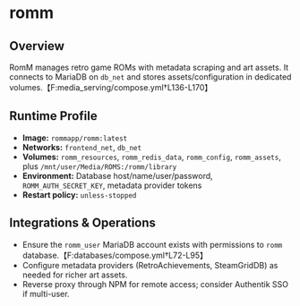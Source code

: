 # romm

## Overview
RomM manages retro game ROMs with metadata scraping and art assets. It connects to MariaDB on `db_net` and stores assets/configuration in dedicated volumes.【F:media_serving/compose.yml†L136-L170】

## Runtime Profile
- **Image:** `rommapp/romm:latest`
- **Networks:** `frontend_net`, `db_net`
- **Volumes:** `romm_resources`, `romm_redis_data`, `romm_config`, `romm_assets`, plus `/mnt/user/Media/ROMS:/romm/library`
- **Environment:** Database host/name/user/password, `ROMM_AUTH_SECRET_KEY`, metadata provider tokens
- **Restart policy:** `unless-stopped`

## Integrations & Operations
- Ensure the `romm_user` MariaDB account exists with permissions to `romm` database.【F:databases/compose.yml†L72-L95】
- Configure metadata providers (RetroAchievements, SteamGridDB) as needed for richer art assets.
- Reverse proxy through NPM for remote access; consider Authentik SSO if multi-user.
